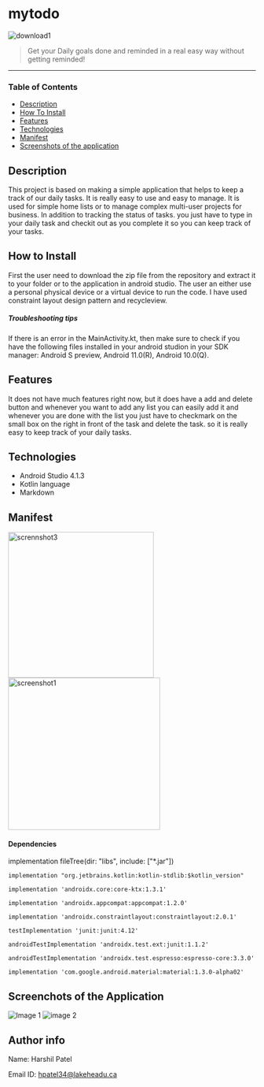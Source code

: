 # mytodo

![download1](https://user-images.githubusercontent.com/83035294/115810357-cab4f200-a3bb-11eb-9c66-093b2e9083b3.jpg)

> Get your Daily goals done and reminded in a real easy way without getting reminded!

---

### Table of Contents

- [Description](#description)
- [How To Install](#how-to-install)
- [Features](#features)
- [Technologies](#technologies)
- [Manifest](#manifest)
- [Screenshots of the application](#screenshots-of-the-application)

## Description
This project is based on making a simple application that helps to keep a track of our daily tasks. It is really easy to use and easy to manage. It is used for simple home lists or to manage complex multi-user projects for business. In addition to tracking the status of tasks. you just have to type in your daily task and checkit out as you complete it so you can keep track of your tasks.

## How to Install
First the user need to download the zip file from the repository and extract it to your folder or to the application in android studio. The user an either use a personal physical device or a virtual device to run the code. I have used constraint layout design pattern and recycleview.

##### Troubleshooting tips
If there is an error in the MainActivity.kt, then make sure to check if you have the following files installed in your android studion in your SDK manager: Android S preview,
                                                                                                                                                            Android 11.0(R),
                                                                                                                                                            Android 10.0(Q).

## Features
It does not have much features right now, but it does have a add and delete button and whenever you want to add any list you can easily add it and whenever you are done with the list you just have to checkmark on the small box on the right in front of the task and delete the task. so it is really easy to keep track of your daily tasks.

## Technologies
- Android Studio 4.1.3
- Kotlin language 
- Markdown

## Manifest

<img width="296" alt="scrennshot3" src="https://user-images.githubusercontent.com/83035294/115814027-4c0f8300-a3c2-11eb-9628-84a24bf2df4b.png">
<img width="309" alt="screenshot1" src="https://user-images.githubusercontent.com/83035294/115813802-d99ea300-a3c1-11eb-8e01-45f6e565999a.png">

#### Dependencies

implementation fileTree(dir: "libs", include: ["*.jar"])

    implementation "org.jetbrains.kotlin:kotlin-stdlib:$kotlin_version"
    
    implementation 'androidx.core:core-ktx:1.3.1'
    
    implementation 'androidx.appcompat:appcompat:1.2.0'
    
    implementation 'androidx.constraintlayout:constraintlayout:2.0.1'
    
    testImplementation 'junit:junit:4.12'
    
    androidTestImplementation 'androidx.test.ext:junit:1.1.2'
    
    androidTestImplementation 'androidx.test.espresso:espresso-core:3.3.0'

    implementation 'com.google.android.material:material:1.3.0-alpha02'

## Screenchots of the Application

![Image 1](https://user-images.githubusercontent.com/83035294/115814500-2d5dbc00-a3c3-11eb-9219-53f024174aef.jpeg)
![image 2](https://user-images.githubusercontent.com/83035294/115814512-32bb0680-a3c3-11eb-94b3-4f7b40f2da9c.jpeg)

## Author info

Name: Harshil Patel

Email ID: hpatel34@lakeheadu.ca






                                                                                                                                                            
                                                                                                                                       
